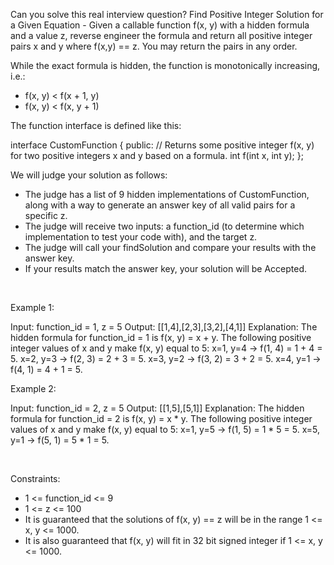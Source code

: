 Can you solve this real interview question? Find Positive Integer Solution for a Given Equation - Given a callable function f(x, y) with a hidden formula and a value z, reverse engineer the formula and return all positive integer pairs x and y where f(x,y) == z. You may return the pairs in any order.

While the exact formula is hidden, the function is monotonically increasing, i.e.:

 * f(x, y) < f(x + 1, y)
 * f(x, y) < f(x, y + 1)

The function interface is defined like this:


interface CustomFunction {
public:
  // Returns some positive integer f(x, y) for two positive integers x and y based on a formula.
  int f(int x, int y);
};


We will judge your solution as follows:

 * The judge has a list of 9 hidden implementations of CustomFunction, along with a way to generate an answer key of all valid pairs for a specific z.
 * The judge will receive two inputs: a function_id (to determine which implementation to test your code with), and the target z.
 * The judge will call your findSolution and compare your results with the answer key.
 * If your results match the answer key, your solution will be Accepted.

 

Example 1:


Input: function_id = 1, z = 5
Output: [[1,4],[2,3],[3,2],[4,1]]
Explanation: The hidden formula for function_id = 1 is f(x, y) = x + y.
The following positive integer values of x and y make f(x, y) equal to 5:
x=1, y=4 -> f(1, 4) = 1 + 4 = 5.
x=2, y=3 -> f(2, 3) = 2 + 3 = 5.
x=3, y=2 -> f(3, 2) = 3 + 2 = 5.
x=4, y=1 -> f(4, 1) = 4 + 1 = 5.


Example 2:


Input: function_id = 2, z = 5
Output: [[1,5],[5,1]]
Explanation: The hidden formula for function_id = 2 is f(x, y) = x * y.
The following positive integer values of x and y make f(x, y) equal to 5:
x=1, y=5 -> f(1, 5) = 1 * 5 = 5.
x=5, y=1 -> f(5, 1) = 5 * 1 = 5.


 

Constraints:

 * 1 <= function_id <= 9
 * 1 <= z <= 100
 * It is guaranteed that the solutions of f(x, y) == z will be in the range 1 <= x, y <= 1000.
 * It is also guaranteed that f(x, y) will fit in 32 bit signed integer if 1 <= x, y <= 1000.